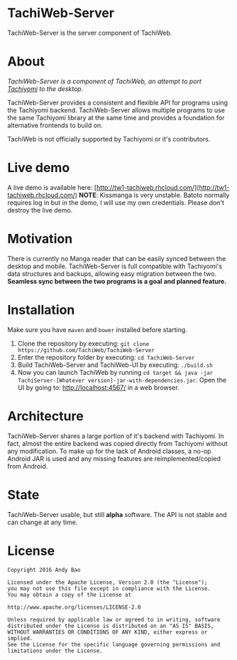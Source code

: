 # TachiWeb-Server
TachiWeb-Server is the server component of TachiWeb.

# About
*TachiWeb-Server is a component of TachiWeb, an attempt to port [Tachiyomi](https://github.com/inorichi/tachiyomi) to the desktop.*

TachiWeb-Server provides a consistent and flexible API for programs using the Tachiyomi backend.
TachiWeb-Server allows multiple programs to use the same Tachiyomi library at the same time and provides a foundation for alternative frontends to build on.

TachiWeb is not officially supported by Tachiyomi or it's contributors.

# Live demo
A live demo is available here: [http://tw1-tachiweb.rhcloud.com/](http://tw1-tachiweb.rhcloud.com/)
**NOTE**: Kissmanga is very unstable. Batoto normally requires log in but in the demo, I will use my own credentials.
Please don't destroy the live demo.

# Motivation
There is currently no Manga reader that can be easily synced between the desktop and mobile.
TachiWeb-Server is full compatible with Tachiyomi's data structures and backups, allowing easy migration between the two.
**Seamless sync between the two programs is a goal and planned feature.**

# Installation
Make sure you have `maven` and `bower` installed before starting.

1. Clone the repository by executing: `git clone https://github.com/TachiWeb/TachiWeb-Server`
2. Enter the repository folder by executing: `cd TachiWeb-Server`
3. Build TachiWeb-Server and TachiWeb-UI by executing: `./build.sh`
4. Now you can launch TachiWeb by running `cd target && java -jar TachiServer-[Whatever version]-jar-with-dependencies.jar`. Open the UI by going to: [http://localhost:4567/](http://localhost:4567/) in a web browser.

# Architecture
TachiWeb-Server shares a large portion of it's backend with Tachiyomi.
In fact, almost the entire backend was copied directly from Tachiyomi without any modification.
To make up for the lack of Android classes, a no-op Android JAR is used and any missing features are reimplemented/copied from Android.

# State
TachiWeb-Server usable, but still **alpha** software.
The API is not stable and can change at any time.

# License
```
Copyright 2016 Andy Bao

Licensed under the Apache License, Version 2.0 (the "License");
you may not use this file except in compliance with the License.
You may obtain a copy of the License at

http://www.apache.org/licenses/LICENSE-2.0

Unless required by applicable law or agreed to in writing, software
distributed under the License is distributed on an "AS IS" BASIS,
WITHOUT WARRANTIES OR CONDITIONS OF ANY KIND, either express or implied.
See the License for the specific language governing permissions and
limitations under the License.
```